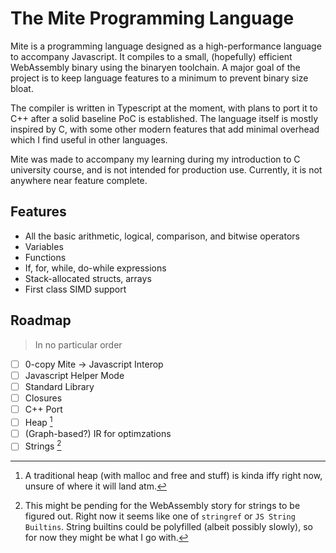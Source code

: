 # The Mite Programming Language

Mite is a programming language designed as a high-performance language to accompany Javascript. It compiles to a small, (hopefully) efficient WebAssembly binary using the binaryen toolchain. A major goal of the project is to keep language features to a minimum to prevent binary size bloat.

The compiler is written in Typescript at the moment, with plans to port it to C++ after a solid baseline PoC is established. The language itself is mostly inspired by C, with some other modern features that add minimal overhead which I find useful in other languages.

Mite was made to accompany my learning during my introduction to C university course, and is not intended for production use. Currently, it is not anywhere near feature complete.

## Features

-   All the basic arithmetic, logical, comparison, and bitwise operators
-   Variables
-   Functions
-   If, for, while, do-while expressions
-   Stack-allocated structs, arrays
-   First class SIMD support

## Roadmap

> In no particular order

-   [ ] 0-copy Mite -> Javascript Interop
-   [ ] Javascript Helper Mode
-   [ ] Standard Library
-   [ ] Closures
-   [ ] C++ Port
-   [ ] Heap [^1]
-   [ ] (Graph-based?) IR for optimzations
-   [ ] Strings [^2]

[^1]: A traditional heap (with malloc and free and stuff) is kinda iffy right now, unsure of where it will land atm.
[^2]: This might be pending for the WebAssembly story for strings to be figured out. Right now it seems like one of `stringref` or `JS String Builtins`. String builtins could be polyfilled (albeit possibly slowly), so for now they might be what I go with.
